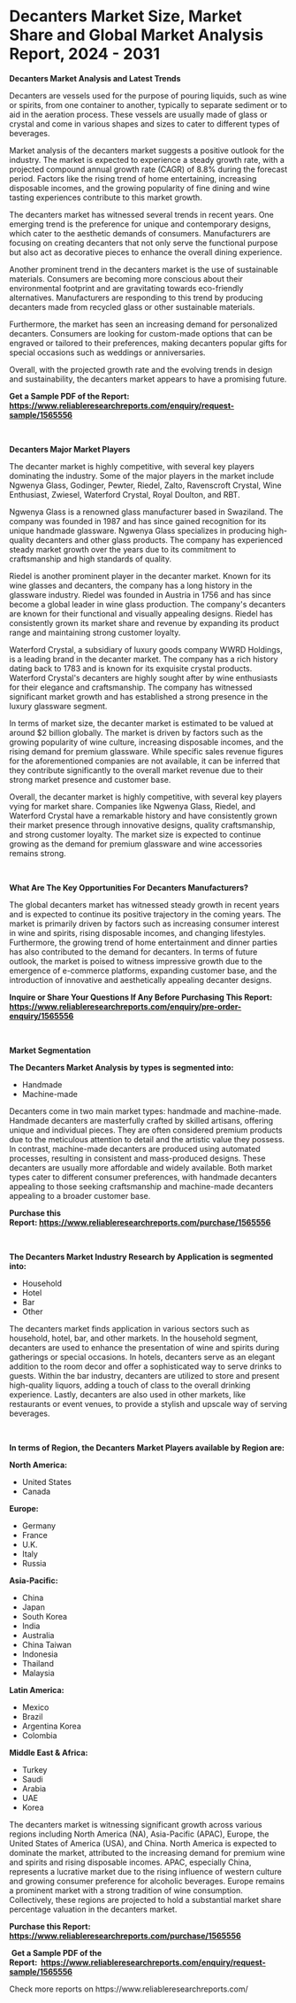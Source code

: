 <p><h1>Decanters Market Size, Market Share and Global Market Analysis Report, 2024 - 2031</h1></p><p><strong>Decanters Market Analysis and Latest Trends</strong></p>
<p><p>Decanters are vessels used for the purpose of pouring liquids, such as wine or spirits, from one container to another, typically to separate sediment or to aid in the aeration process. These vessels are usually made of glass or crystal and come in various shapes and sizes to cater to different types of beverages.</p><p>Market analysis of the decanters market suggests a positive outlook for the industry. The market is expected to experience a steady growth rate, with a projected compound annual growth rate (CAGR) of 8.8% during the forecast period. Factors like the rising trend of home entertaining, increasing disposable incomes, and the growing popularity of fine dining and wine tasting experiences contribute to this market growth.</p><p>The decanters market has witnessed several trends in recent years. One emerging trend is the preference for unique and contemporary designs, which cater to the aesthetic demands of consumers. Manufacturers are focusing on creating decanters that not only serve the functional purpose but also act as decorative pieces to enhance the overall dining experience.</p><p>Another prominent trend in the decanters market is the use of sustainable materials. Consumers are becoming more conscious about their environmental footprint and are gravitating towards eco-friendly alternatives. Manufacturers are responding to this trend by producing decanters made from recycled glass or other sustainable materials.</p><p>Furthermore, the market has seen an increasing demand for personalized decanters. Consumers are looking for custom-made options that can be engraved or tailored to their preferences, making decanters popular gifts for special occasions such as weddings or anniversaries.</p><p>Overall, with the projected growth rate and the evolving trends in design and sustainability, the decanters market appears to have a promising future.</p></p>
<p><strong>Get a Sample PDF of the Report:&nbsp; <a href="https://www.reliableresearchreports.com/enquiry/request-sample/1565556">https://www.reliableresearchreports.com/enquiry/request-sample/1565556</a></strong></p>
<p>&nbsp;</p>
<p><strong>Decanters Major Market Players</strong></p>
<p><p>The decanter market is highly competitive, with several key players dominating the industry. Some of the major players in the market include Ngwenya Glass, Godinger, Pewter, Riedel, Zalto, Ravenscroft Crystal, Wine Enthusiast, Zwiesel, Waterford Crystal, Royal Doulton, and RBT.</p><p>Ngwenya Glass is a renowned glass manufacturer based in Swaziland. The company was founded in 1987 and has since gained recognition for its unique handmade glassware. Ngwenya Glass specializes in producing high-quality decanters and other glass products. The company has experienced steady market growth over the years due to its commitment to craftsmanship and high standards of quality.</p><p>Riedel is another prominent player in the decanter market. Known for its wine glasses and decanters, the company has a long history in the glassware industry. Riedel was founded in Austria in 1756 and has since become a global leader in wine glass production. The company's decanters are known for their functional and visually appealing designs. Riedel has consistently grown its market share and revenue by expanding its product range and maintaining strong customer loyalty.</p><p>Waterford Crystal, a subsidiary of luxury goods company WWRD Holdings, is a leading brand in the decanter market. The company has a rich history dating back to 1783 and is known for its exquisite crystal products. Waterford Crystal's decanters are highly sought after by wine enthusiasts for their elegance and craftsmanship. The company has witnessed significant market growth and has established a strong presence in the luxury glassware segment.</p><p>In terms of market size, the decanter market is estimated to be valued at around $2 billion globally. The market is driven by factors such as the growing popularity of wine culture, increasing disposable incomes, and the rising demand for premium glassware. While specific sales revenue figures for the aforementioned companies are not available, it can be inferred that they contribute significantly to the overall market revenue due to their strong market presence and customer base.</p><p>Overall, the decanter market is highly competitive, with several key players vying for market share. Companies like Ngwenya Glass, Riedel, and Waterford Crystal have a remarkable history and have consistently grown their market presence through innovative designs, quality craftsmanship, and strong customer loyalty. The market size is expected to continue growing as the demand for premium glassware and wine accessories remains strong.</p></p>
<p>&nbsp;</p>
<p><strong>What Are The Key Opportunities For Decanters Manufacturers?</strong></p>
<p><p>The global decanters market has witnessed steady growth in recent years and is expected to continue its positive trajectory in the coming years. The market is primarily driven by factors such as increasing consumer interest in wine and spirits, rising disposable incomes, and changing lifestyles. Furthermore, the growing trend of home entertainment and dinner parties has also contributed to the demand for decanters. In terms of future outlook, the market is poised to witness impressive growth due to the emergence of e-commerce platforms, expanding customer base, and the introduction of innovative and aesthetically appealing decanter designs.</p></p>
<p><strong>Inquire or Share Your Questions If Any Before Purchasing This Report: <a href="https://www.reliableresearchreports.com/enquiry/pre-order-enquiry/1565556">https://www.reliableresearchreports.com/enquiry/pre-order-enquiry/1565556</a></strong></p>
<p>&nbsp;</p>
<p><strong>Market Segmentation</strong></p>
<p><strong>The Decanters Market Analysis by types is segmented into:</strong></p>
<p><ul><li>Handmade</li><li>Machine-made</li></ul></p>
<p><p>Decanters come in two main market types: handmade and machine-made. Handmade decanters are masterfully crafted by skilled artisans, offering unique and individual pieces. They are often considered premium products due to the meticulous attention to detail and the artistic value they possess. In contrast, machine-made decanters are produced using automated processes, resulting in consistent and mass-produced designs. These decanters are usually more affordable and widely available. Both market types cater to different consumer preferences, with handmade decanters appealing to those seeking craftsmanship and machine-made decanters appealing to a broader customer base.</p></p>
<p><strong>Purchase this Report:&nbsp;<a href="https://www.reliableresearchreports.com/purchase/1565556">https://www.reliableresearchreports.com/purchase/1565556</a></strong></p>
<p>&nbsp;</p>
<p><strong>The Decanters Market Industry Research by Application is segmented into:</strong></p>
<p><ul><li>Household</li><li>Hotel</li><li>Bar</li><li>Other</li></ul></p>
<p><p>The decanters market finds application in various sectors such as household, hotel, bar, and other markets. In the household segment, decanters are used to enhance the presentation of wine and spirits during gatherings or special occasions. In hotels, decanters serve as an elegant addition to the room decor and offer a sophisticated way to serve drinks to guests. Within the bar industry, decanters are utilized to store and present high-quality liquors, adding a touch of class to the overall drinking experience. Lastly, decanters are also used in other markets, like restaurants or event venues, to provide a stylish and upscale way of serving beverages.</p></p>
<p>&nbsp;</p>
<p><strong>In terms of Region, the Decanters Market Players available by Region are:</strong></p>
<p>
    <p> <strong> North America: </strong>
        <ul>
            <li>United States</li>
            <li>Canada</li>
        </ul>
        </p> 
    <p> <strong> Europe: </strong>
        <ul>
            <li>Germany</li>
            <li>France</li>
            <li>U.K.</li>
            <li>Italy</li>
            <li>Russia</li>
        </ul>
        </p> 
    <p> <strong> Asia-Pacific: </strong>
        <ul>
            <li>China</li>
            <li>Japan</li>
            <li>South Korea</li>
            <li>India</li>
            <li>Australia</li>
            <li>China Taiwan</li>
            <li>Indonesia</li>
            <li>Thailand</li>
            <li>Malaysia</li>
        </ul>
        </p> 
    <p> <strong> Latin America: </strong>
        <ul>
            <li>Mexico</li>
            <li>Brazil</li>
            <li>Argentina Korea</li>
            <li>Colombia</li>
        </ul>
        </p> 
    <p> <strong> Middle East & Africa: </strong>
        <ul>
            <li>Turkey</li>
            <li>Saudi</li>
            <li>Arabia</li>
            <li>UAE</li>
            <li>Korea</li>
        </ul>
    </p>
    </p>
<p><p>The decanters market is witnessing significant growth across various regions including North America (NA), Asia-Pacific (APAC), Europe, the United States of America (USA), and China. North America is expected to dominate the market, attributed to the increasing demand for premium wine and spirits and rising disposable incomes. APAC, especially China, represents a lucrative market due to the rising influence of western culture and growing consumer preference for alcoholic beverages. Europe remains a prominent market with a strong tradition of wine consumption. Collectively, these regions are projected to hold a substantial market share percentage valuation in the decanters market.</p></p>
<p><strong>Purchase this Report: <a href="https://www.reliableresearchreports.com/purchase/1565556">https://www.reliableresearchreports.com/purchase/1565556</a></strong></p>
<p>&nbsp;<strong>Get a Sample PDF of the Report:&nbsp;&nbsp;<a href="https://www.reliableresearchreports.com/enquiry/request-sample/1565556">https://www.reliableresearchreports.com/enquiry/request-sample/1565556</a></strong></p>
<p><strong></strong></p>
<p>Check more reports on https://www.reliableresearchreports.com/</p>
